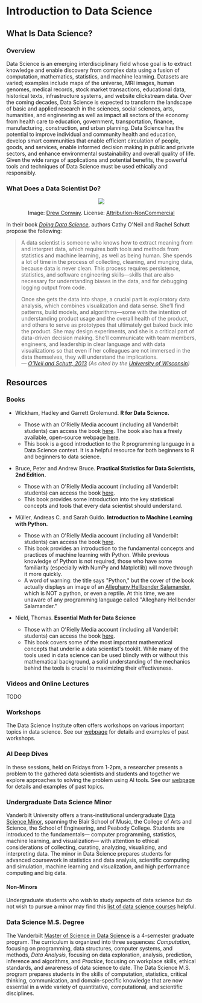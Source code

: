 # Introduction to Data Science

## What Is Data Science?

### Overview

Data Science is an emerging interdisciplinary field whose goal is to extract knowledge and enable discovery from complex data using a fusion of computation, mathematics, statistics, and machine learning. Datasets are varied; examples include maps of the universe, MRI images, human genomes, medical records, stock market transactions, educational data, historical texts, infrastructure systems, and website clickstream data. Over the coming decades, Data Science is expected to transform the landscape of basic and applied research in the sciences, social sciences, arts, humanities, and engineering as well as impact all sectors of the economy from health care to education, government, transportation, finance, manufacturing, construction, and urban planning. Data Science has the potential to improve individual and community health and education, develop smart communities that enable efficient circulation of people, goods, and services, enable informed decision making in public and private sectors, and enhance environmental sustainability and overall quality of life. Given the wide range of applications and potential benefits, the powerful tools and techniques of Data Science must be used ethically and responsibly.

### What Does a Data Scientist Do?

<p align="center">
<img src="https://images.squarespace-cdn.com/content/v1/5150aec6e4b0e340ec52710a/1364352051365-HZAS3CLBF7ABLE3F5OBY/Data_Science_VD.png?format=1500w" align="center">
    <p align="center">
    Image: <a href="http://drewconway.com/zia/2013/3/26/the-data-science-venn-diagram">Drew Conway</a>.
    License: <a href="https://creativecommons.org/licenses/by-nc/3.0/legalcode">Attribution-NonCommercial</a>
    </p>
</p>

In their book [*Doing Data Science*](https://learning.oreilly.com/library/view/doing-data-science/9781449363871/), authors Cathy O'Neil and Rachel Schutt propose the following:
> A data scientist is someone who knows how to extract meaning from and interpret data, which requires both tools and methods from statistics and machine learning, as well as being human. She spends a lot of time in the process of collecting, cleaning, and munging data, because data is never clean. This process requires persistence, statistics, and software engineering skills—skills that are also necessary for understanding biases in the data, and for debugging logging output from code.
>
> Once she gets the data into shape, a crucial part is exploratory data analysis, which combines visualization and data sense. She’ll find patterns, build models, and algorithms—some with the intention of understanding product usage and the overall health of the product, and others to serve as prototypes that ultimately get baked back into the product. She may design experiments, and she is a critical part of data-driven decision making. She’ll communicate with team members, engineers, and leadership in clear language and with data visualizations so that even if her colleagues are not immersed in the data themselves, they will understand the implications.  
&mdash; <cite><a href="https://learning.oreilly.com/library/view/doing-data-science/9781449363871/">O’Neil and Schutt, 2013</a> (As cited by the <a href="https://datasciencedegree.wisconsin.edu/data-science/what-do-data-scientists-do/">University of Wisconsin</a>)</cite>

## Resources

### Books

* Wickham, Hadley and Garrett Grolemund. **R for Data Science.**
  * Those with an O'Rielly Media account (including all Vanderbilt students) can access the book [here](https://learning-oreilly-com.proxy.library.vanderbilt.edu/home/). The book also has a freely available, open-source webpage [here](https://r4ds.had.co.nz/).
  * This book is a good introduction to the R programming language in a Data Science context. It is a helpful resource for both beginners to R and beginners to data science.

* Bruce, Peter and Andrew Bruce. **Practical Statistics for Data Scientists, 2nd Edition.**
  * Those with an O'Rielly Media account (including all Vanderbilt students) can access the book [here](https://learning.oreilly.com/library/view/practical-statistics-for/9781491952955/).
  * This book provides some introduction into the key statistical concepts and tools that every data scientist should understand.

* Müller, Andreas C. and Sarah Guido. **Introduction to Machine Learning with Python.**
  * Those with an O'Rielly Media account (including all Vanderbilt students) can access the book [here](https://learning.oreilly.com/library/view/introduction-to-machine/9781449369880/).
  * This book provides an introduction to the fundamental concepts and practices of machine learning with Python. While previous knowledge of Python is not required, those who have some familiarity (especially with NumPy and Matplotlib) will move through it more quickly.
  * A word of warning: the title says "Python," but the cover of the book actually displays an image of an [Alleghany Hellbender Salamander](https://en.wikipedia.org/wiki/Hellbender), which is NOT a python, or even a reptile. At this time, we are unaware of any programming language called "Alleghany Hellbender Salamander."
* Nield, Thomas. **Essential Math for Data Science**
  * Those with an O'Rielly Media account (including all Vanderbilt students) can access the book [here](https://learning.oreilly.com/library/view/essential-math-for/9781098102920/).
  * This book covers some of the most important mathematical concepts that underlie a data scientist's tookilt. While many of the tools used in data science can be used blindly with or without this mathematical background, a solid understanding of the mechanics behind the tools is crucial to maximizing their effectiveness.

### Videos and Online Lectures

TODO

### Workshops

The Data Science Institute often offers workshops on various important topics in data science. See our [webpage](https://www.vanderbilt.edu/datascience/events/data-science-workshops/) for details and examples of past workshops.

### AI Deep Dives

In these sessions, held on Fridays from 1-2pm, a researcher presents a problem to the gathered data scientists and students and together we explore approaches to solving the problem using AI tools. See our [webpage](https://www.vanderbilt.edu/datascience/ai-deep-dives/) for details and examples of past topics.

### Undergraduate Data Science Minor

Vanderbilt University offers a trans-institutional undergraduate [Data Science Minor](https://www.vanderbilt.edu/datascience/academics/undergraduate/overview/), spanning the Blair School of Music, the College of Arts and Science, the School of Engineering, and Peabody College. Students are introduced to the fundamentals&mdash; computer programming, statistics, machine learning, and visualization&mdash; with attention to ethical considerations of collecting, curating, analyzing, visualizing, and interpreting data. The minor in Data Science prepares students for advanced coursework in statistics and data analysis, scientific computing and simulation, machine learning and visualization, and high performance computing and big data.

#### Non-Minors

Undergraduate students who wish to study aspects of data science but do not wish to pursue a minor may find this [list of data science courses](https://www.vanderbilt.edu/undergrad-datascience/course-descriptions/) helpful.

### Data Science M.S. Degree

The Vanderbilt [Master of Science in Data Science](https://www.vanderbilt.edu/datascience/academics/msprogram/program-details/) is a 4-semester graduate program. The curriculum is organized into three sequences: *Computation*, focusing on programming, data structures, computer systems, and methods, *Data Analysis*, focusing on data exploration, analysis, prediction, inference and algorithms, and *Practice*, focusing on workplace skills, ethical standards, and awareness of data science to date. The Data Science M.S. program prepares students in the skills of computation, statistics, critical thinking, communication, and domain-specific knowledge that are now essential in a wide variety of quantitative, computational, and scientific disciplines.
